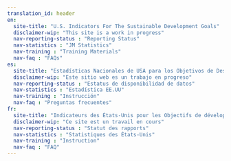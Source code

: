 ```yaml
---
translation_id: header
en:
  site-title: "U.S. Indicators For The Sustainable Development Goals"
  disclaimer-wip: "This site is a work in progress"
  nav-reporting-status : "Reporting Status"
  nav-statistics : "JM Statistics"
  nav-training : "Training Materials"
  nav-faq : "FAQs"
es:
  site-title: "Estadísticas Nacionales de USA para los Objetivos de Desarrollo Sostenible de la ONU"
  disclaimer-wip: "Este sitio web es un trabajo en progreso"
  nav-reporting-status : "Estatus de disponibilidad de datos"
  nav-statistics : "Estadística EE.UU"
  nav-training : "Instrucción"
  nav-faq : "Preguntas frecuentes"
fr:
  site-title: "Indicateurs des États-Unis pour les Objectifs de développement durable"
  disclaimer-wip: "Ce site est un travail en cours"
  nav-reporting-status : "Statut des rapports"
  nav-statistics : "Statistiques des États-Unis"
  nav-training : "Instruction"
  nav-faq : "FAQ"
---
```


